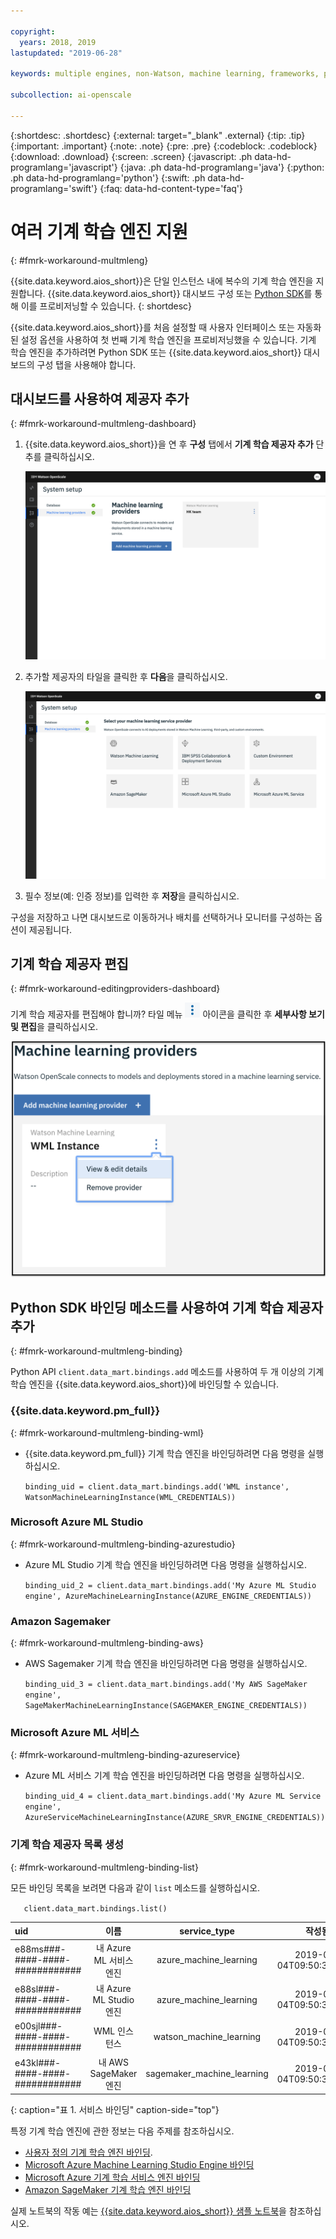 ```yaml
---

copyright:
  years: 2018, 2019
lastupdated: "2019-06-28"

keywords: multiple engines, non-Watson, machine learning, frameworks, provision

subcollection: ai-openscale

---
```


{:shortdesc: .shortdesc}
{:external: target="_blank" .external}
{:tip: .tip}
{:important: .important}
{:note: .note}
{:pre: .pre}
{:codeblock: .codeblock}
{:download: .download}
{:screen: .screen}
{:javascript: .ph data-hd-programlang='javascript'}
{:java: .ph data-hd-programlang='java'}
{:python: .ph data-hd-programlang='python'}
{:swift: .ph data-hd-programlang='swift'}
{:faq: data-hd-content-type='faq'}

# 여러 기계 학습 엔진 지원
{: #fmrk-workaround-multmleng}

{{site.data.keyword.aios_short}}은 단일 인스턴스 내에 복수의 기계 학습 엔진을 지원합니다. {{site.data.keyword.aios_short}} 대시보드 구성 또는 [Python SDK](http://ai-openscale-python-client.mybluemix.net/?cm_mc_uid=70732728440115575086192&cm_mc_sid_50200000=62539451560175957820)를 통해 이를 프로비저닝할 수 있습니다.
{: shortdesc}

{{site.data.keyword.aios_short}}를 처음 설정할 때 사용자 인터페이스 또는 자동화된 설정 옵션을 사용하여 첫 번째 기계 학습 엔진을 프로비저닝했을 수 있습니다. 기계 학습 엔진을 추가하려면 Python SDK 또는 {{site.data.keyword.aios_short}} 대시보드의 구성 탭을 사용해야 합니다.

## 대시보드를 사용하여 제공자 추가
{: #fmrk-workaround-multmleng-dashboard}

1. {{site.data.keyword.aios_short}}을 연 후 **구성** 탭에서 **기계 학습 제공자 추가** 단추를 클릭하십시오.

   ![기계 학습 제공자 창에 제공자 추가 단추가 표시됨](images/wos-configure-multi-providers.png)

2. 추가할 제공자의 타일을 클릭한 후 **다음**을 클릭하십시오.

   ![기계 학습 제공자 선택 화면이 표시됨](images/wos-machine-learning-providers-selection.png)

3. 필수 정보(예: 인증 정보)를 입력한 후 **저장**을 클릭하십시오.

구성을 저장하고 나면 대시보드로 이동하거나 배치를 선택하거나 모니터를 구성하는 옵션이 제공됩니다.

## 기계 학습 제공자 편집
{: #fmrk-workaround-editingproviders-dashboard}

기계 학습 제공자를 편집해야 합니까? 타일 메뉴 ![타일 메뉴 아이콘](images/v-three-dots.png) 아이콘을 클릭한 후 **세부사항 보기 및 편집**을 클릭하십시오. 

   ![기계 학습 제공자 보기 및 편집 옵션이 표시됨](images/wos-machine-learning-providers-edit.png)

## Python SDK 바인딩 메소드를 사용하여 기계 학습 제공자 추가
{: #fmrk-workaround-multmleng-binding}

Python API `client.data_mart.bindings.add` 메소드를 사용하여 두 개 이상의 기계 학습 엔진을 {{site.data.keyword.aios_short}}에 바인딩할 수 있습니다. 

### {{site.data.keyword.pm_full}}
{: #fmrk-workaround-multmleng-binding-wml}

- {{site.data.keyword.pm_full}} 기계 학습 엔진을 바인딩하려면 다음 명령을 실행하십시오.

   `binding_uid = client.data_mart.bindings.add('WML instance', WatsonMachineLearningInstance(WML_CREDENTIALS))`

### Microsoft Azure ML Studio
{: #fmrk-workaround-multmleng-binding-azurestudio}

- Azure ML Studio 기계 학습 엔진을 바인딩하려면 다음 명령을 실행하십시오.

  `binding_uid_2 = client.data_mart.bindings.add('My Azure ML Studio engine', AzureMachineLearningInstance(AZURE_ENGINE_CREDENTIALS))`

### Amazon Sagemaker
{: #fmrk-workaround-multmleng-binding-aws}

- AWS Sagemaker 기계 학습 엔진을 바인딩하려면 다음 명령을 실행하십시오.

  `binding_uid_3 = client.data_mart.bindings.add('My AWS SageMaker engine', SageMakerMachineLearningInstance(SAGEMAKER_ENGINE_CREDENTIALS)) `

### Microsoft Azure ML 서비스
{: #fmrk-workaround-multmleng-binding-azureservice}

- Azure ML 서비스 기계 학습 엔진을 바인딩하려면 다음 명령을 실행하십시오.

  `binding_uid_4 = client.data_mart.bindings.add('My Azure ML Service engine', AzureServiceMachineLearningInstance(AZURE_SRVR_ENGINE_CREDENTIALS))`

### 기계 학습 제공자 목록 생성
{: #fmrk-workaround-multmleng-binding-list}

모든 바인딩 목록을 보려면 다음과 같이 `list` 메소드를 실행하십시오.

`    client.data_mart.bindings.list()
    `


| uid |이름 | service_type | 작성됨 |
|:---|:---:|:---:|:---:
| e88ms###-####-####-############ | 내 Azure ML 서비스 엔진 | azure_machine_learning | 2019-04-04T09:50:33.189Z |
| e88sl###-####-####-############ | 내 Azure ML Studio 엔진 | azure_machine_learning | 2019-04-04T09:50:33.186Z |
| e00sjl###-####-####-############ | WML 인스턴스 | watson_machine_learning | 2019-03-04T09:50:33.338Z |
| e43kl###-####-####-############ | 내 AWS SageMaker 엔진 | sagemaker_machine_learning | 2019-04-04T09:50:33.186Z |
{: caption="표 1. 서비스 바인딩" caption-side="top"}


특정 기계 학습 엔진에 관한 정보는 다음 주제를 참조하십시오.

- [사용자 정의 기계 학습 엔진 바인딩](/docs/services/ai-openscale?topic=ai-openscale-cml-cusbind#cml-cusbind).
- [Microsoft Azure Machine Learning Studio Engine 바인딩](/docs/services/ai-openscale?topic=ai-openscale-cml-azbind#cml-azbind)
- [Microsoft Azure 기계 학습 서비스 엔진 바인딩](/docs/services/ai-openscale?topic=ai-openscale-cml-azsrvconfig#cml-azsrvbind)
- [Amazon SageMaker 기계 학습 엔진 바인딩](/docs/services/ai-openscale?topic=ai-openscale-cml-smbind#cml-smbind)


실제 노트북의 작동 예는 [{{site.data.keyword.aios_short}} 샘플 노트북](https://github.com/pmservice/ai-openscale-tutorials/tree/master/notebooks)을 참조하십시오.

